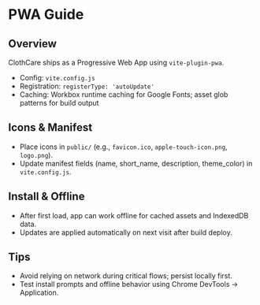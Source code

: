 # PWA Guide

## Overview
ClothCare ships as a Progressive Web App using `vite-plugin-pwa`.

- Config: `vite.config.js`
- Registration: `registerType: 'autoUpdate'`
- Caching: Workbox runtime caching for Google Fonts; asset glob patterns for build output

## Icons & Manifest
- Place icons in `public/` (e.g., `favicon.ico`, `apple-touch-icon.png`, `logo.png`).
- Update manifest fields (name, short_name, description, theme_color) in `vite.config.js`.

## Install & Offline
- After first load, app can work offline for cached assets and IndexedDB data.
- Updates are applied automatically on next visit after build deploy.

## Tips
- Avoid relying on network during critical flows; persist locally first.
- Test install prompts and offline behavior using Chrome DevTools → Application.

